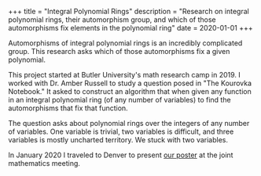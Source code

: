 +++
title = "Integral Polynomial Rings"
description = "Research on integral polynomial rings, their automorphism group, and which of those automorphisms fix elements in the polynomial ring"
date = 2020-01-01
+++

Automorphisms of integral polynomial rings is an incredibly complicated group.  This research asks which of those automorphisms fix a given polynomial.

<!-- more -->

This project started at Butler University's math research camp in 2019.  I worked with Dr. Amber Russell to study a question posed in "The Kourovka Notebook."  It asked to construct an algorithm that when given any function in an integral polynomial ring (of any number of variables) to find the automorphisms that fix that function.

The question asks about polynomial rings over the integers of any number of variables.  One variable is trivial, two variables is difficult, and three variables is mostly uncharted territory.  We stuck with two variables.

In January 2020 I traveled to Denver to present [our poster](/Automorphisms_of_Polynomial_Rings.pdf) at the joint mathematics meeting.
